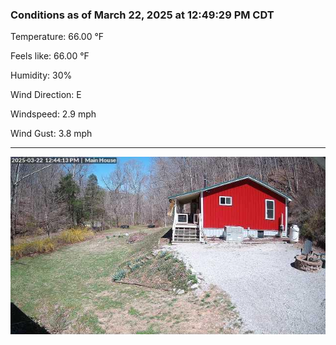 ### Conditions as of March 22, 2025 at 12:49:29 PM CDT 

Temperature: 66.00 &deg;F

Feels like: 66.00 &deg;F

Humidity: 30%

Wind Direction: E

Windspeed: 2.9 mph

Wind Gust: 3.8 mph

---

<img src="./images/latest.jpeg"/>


